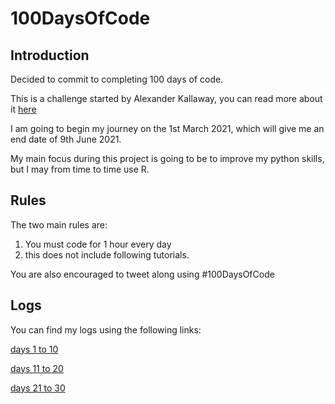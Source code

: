 # 100DaysOfCode

## Introduction
Decided to commit to completing 100 days of code.

This is a challenge started by Alexander Kallaway, you can read more about it [here](https://www.100daysofcode.com)

I am going to begin my journey on the 1st March 2021, which will give me an end date of 9th June 2021.

My main focus during this project is going to be to improve my python skills, but I may from time to time use R.

## Rules
The two main rules are:

1. You must code for 1 hour every day
2. this does not include following tutorials.

You are also encouraged to tweet along using #100DaysOfCode

## Logs
You can find my logs using the following links:

[days 1 to 10](https://github.com/blain1995/100DaysOfCode/blob/main/logs/days1to10.md)

[days 11 to 20](https://github.com/blain1995/100DaysOfCode/blob/main/logs/days11to20.md)

[days 21 to 30](https://github.com/blain1995/100DaysOfCode/blob/main/logs/days21to30.md)
